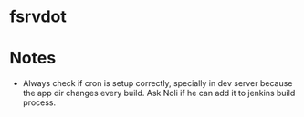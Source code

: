 # fsrvdot

# Notes
  - Always check if cron is setup correctly, specially in dev server because the app dir changes every build. Ask Noli if he can add it to jenkins build process.
